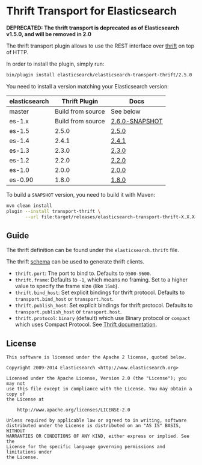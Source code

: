 Thrift Transport for Elasticsearch
==================================

**DEPRECATED: The thrift transport is deprecated as of Elasticsearch v1.5.0, and will be removed in 2.0**

The thrift transport plugin allows to use the REST interface over [thrift](http://thrift.apache.org/) on top of HTTP.

In order to install the plugin, simply run: 

```sh
bin/plugin install elasticsearch/elasticsearch-transport-thrift/2.5.0
```

You need to install a version matching your Elasticsearch version:

| elasticsearch |    Thrift Plugin      |   Docs     |  
|---------------|-----------------------|------------|
| master        |  Build from source    | See below  |
| es-1.x        |  Build from source    | [2.6.0-SNAPSHOT](https://github.com/elasticsearch/elasticsearch-transport-thrift/tree/es-1.x/#version-260-snapshot-for-elasticsearch-1x)  |
|    es-1.5              |     2.5.0         | [2.5.0](https://github.com/elastic/elasticsearch-transport-thrift/tree/v2.5.0/#version-250-for-elasticsearch-15)                  |
|    es-1.4              |     2.4.1         | [2.4.1](https://github.com/elasticsearch/elasticsearch-transport-thrift/tree/v2.4.1/#version-241-for-elasticsearch-14)                  |
| es-1.3        |  2.3.0                | [2.3.0](https://github.com/elasticsearch/elasticsearch-transport-thrift/tree/v2.3.0/#thrift-transport-for-elasticsearch)  |
| es-1.2        |  2.2.0                | [2.2.0](https://github.com/elasticsearch/elasticsearch-transport-thrift/tree/v2.2.0/#thrift-transport-for-elasticsearch)  |
| es-1.0        |  2.0.0                | [2.0.0](https://github.com/elasticsearch/elasticsearch-transport-thrift/tree/v2.0.0/#thrift-transport-for-elasticsearch)  |
| es-0.90       |  1.8.0                | [1.8.0](https://github.com/elasticsearch/elasticsearch-transport-thrift/tree/v1.8.0/#thrift-transport-for-elasticsearch)  |

To build a `SNAPSHOT` version, you need to build it with Maven:

```bash
mvn clean install
plugin --install transport-thrift \
       --url file:target/releases/elasticsearch-transport-thrift-X.X.X-SNAPSHOT.zip
```

## Guide

The thrift definition can be found under the `elasticsearch.thrift` file.

The thrift [schema](https://github.com/elasticsearch/elasticsearch-transport-thrift/blob/master/elasticsearch.thrift) can be used to generate thrift clients.

* `thrift.port`: The port to bind to. Defaults to `9500-9600`.
* `thrift.frame`: Defaults to `-1`, which means no framing. Set to a higher value to specify the frame size (like `15mb`).
* `thrift.bind_host`: Set explicit bindings for thrift protocol. Defaults to `transport.bind_host` or `transport.host`.
* `thrift.publish_host`: Set explicit bindings for thrift protocol. Defaults to `transport.publish_host` or `transport.host`.
* `thrift.protocol`: `binary` (default) which use Binary protocol or `compact` which uses Compact Protocol. See [Thrift documentation](https://thrift.apache.org/docs/concepts).

License
-------

    This software is licensed under the Apache 2 license, quoted below.

    Copyright 2009-2014 Elasticsearch <http://www.elasticsearch.org>

    Licensed under the Apache License, Version 2.0 (the "License"); you may not
    use this file except in compliance with the License. You may obtain a copy of
    the License at

        http://www.apache.org/licenses/LICENSE-2.0

    Unless required by applicable law or agreed to in writing, software
    distributed under the License is distributed on an "AS IS" BASIS, WITHOUT
    WARRANTIES OR CONDITIONS OF ANY KIND, either express or implied. See the
    License for the specific language governing permissions and limitations under
    the License.
